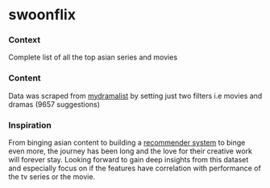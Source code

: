 # swoonflix
### Context

Complete list of all the top asian series and movies


### Content

Data was scraped from [mydramalist](https://mydramalist.com/) by setting just two filters i.e movies and dramas (9657 suggestions)

### Inspiration

From binging asian content to building a [ recommender system](https://swoonflix.herokuapp.com/) to binge even more, the journey has been long and the love for their creative work will forever stay. Looking forward to gain deep insights from this dataset and especially focus on if the features have correlation with performance of the tv series or the movie.
